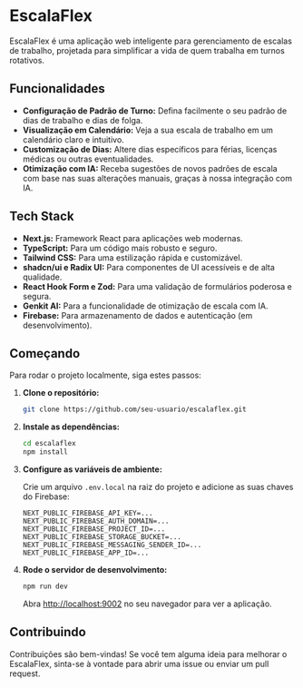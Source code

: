# EscalaFlex

EscalaFlex é uma aplicação web inteligente para gerenciamento de escalas de trabalho, projetada para simplificar a vida de quem trabalha em turnos rotativos.

## Funcionalidades

*   **Configuração de Padrão de Turno:** Defina facilmente o seu padrão de dias de trabalho e dias de folga.
*   **Visualização em Calendário:** Veja a sua escala de trabalho em um calendário claro e intuitivo.
*   **Customização de Dias:** Altere dias específicos para férias, licenças médicas ou outras eventualidades.
*   **Otimização com IA:** Receba sugestões de novos padrões de escala com base nas suas alterações manuais, graças à nossa integração com IA.

## Tech Stack

*   **Next.js:** Framework React para aplicações web modernas.
*   **TypeScript:** Para um código mais robusto e seguro.
*   **Tailwind CSS:** Para uma estilização rápida e customizável.
*   **shadcn/ui e Radix UI:** Para componentes de UI acessíveis e de alta qualidade.
*   **React Hook Form e Zod:** Para uma validação de formulários poderosa e segura.
*   **Genkit AI:** Para a funcionalidade de otimização de escala com IA.
*   **Firebase:** Para armazenamento de dados e autenticação (em desenvolvimento).

## Começando

Para rodar o projeto localmente, siga estes passos:

1.  **Clone o repositório:**

    ```bash
    git clone https://github.com/seu-usuario/escalaflex.git
    ```

2.  **Instale as dependências:**

    ```bash
    cd escalaflex
    npm install
    ```

3.  **Configure as variáveis de ambiente:**

    Crie um arquivo `.env.local` na raiz do projeto e adicione as suas chaves do Firebase:

    ```
    NEXT_PUBLIC_FIREBASE_API_KEY=...
    NEXT_PUBLIC_FIREBASE_AUTH_DOMAIN=...
    NEXT_PUBLIC_FIREBASE_PROJECT_ID=...
    NEXT_PUBLIC_FIREBASE_STORAGE_BUCKET=...
    NEXT_PUBLIC_FIREBASE_MESSAGING_SENDER_ID=...
    NEXT_PUBLIC_FIREBASE_APP_ID=...
    ```

4.  **Rode o servidor de desenvolvimento:**

    ```bash
    npm run dev
    ```

    Abra [http://localhost:9002](http://localhost:9002) no seu navegador para ver a aplicação.

## Contribuindo

Contribuições são bem-vindas! Se você tem alguma ideia para melhorar o EscalaFlex, sinta-se à vontade para abrir uma issue ou enviar um pull request.